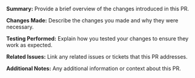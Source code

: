 

**Summary:**
Provide a brief overview of the changes introduced in this PR.

**Changes Made:**
Describe the changes you made and why they were necessary.

**Testing Performed:**
Explain how you tested your changes to ensure they work as expected.

**Related Issues:**
Link any related issues or tickets that this PR addresses.

**Additional Notes:**
Any additional information or context about this PR.
